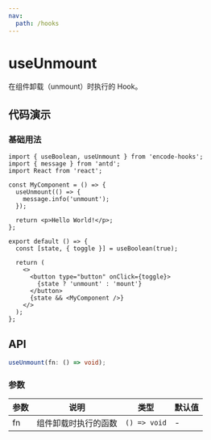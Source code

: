 ```yaml
---
nav:
  path: /hooks
---
```


# useUnmount

在组件卸载（unmount）时执行的 Hook。

## 代码演示

### 基础用法

```tsx
import { useBoolean, useUnmount } from 'encode-hooks';
import { message } from 'antd';
import React from 'react';

const MyComponent = () => {
  useUnmount(() => {
    message.info('unmount');
  });

  return <p>Hello World!</p>;
};

export default () => {
  const [state, { toggle }] = useBoolean(true);

  return (
    <>
      <button type="button" onClick={toggle}>
        {state ? 'unmount' : 'mount'}
      </button>
      {state && <MyComponent />}
    </>
  );
};
```

## API

```typescript
useUnmount(fn: () => void);
```

### 参数

| 参数 | 说明                 | 类型         | 默认值 |
| ---- | -------------------- | ------------ | ------ |
| fn   | 组件卸载时执行的函数 | `() => void` | -      |
